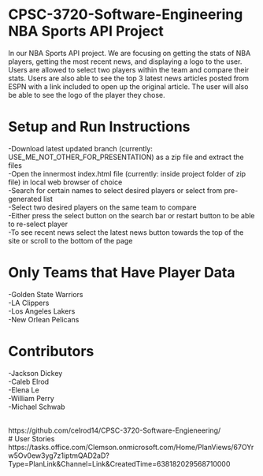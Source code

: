 # CPSC-3720-Software-Engineering NBA Sports API Project

In our NBA Sports API project. We are focusing on getting the stats of NBA players, getting the most recent news, and displaying a logo to the user. Users are allowed to select two players within the team and compare their stats. Users are also able to see the top 3 latest news articles posted from ESPN with a link included to open up the original article. The user will also be able to see the logo of the player they chose.

# Setup and Run Instructions

-Download latest updated branch (currently: USE_ME_NOT_OTHER_FOR_PRESENTATION) as a zip file and extract the files<br />
-Open the innermost index.html file (currently: inside project folder of zip file) in local web browser of choice<br />
-Search for certain names to select desired players or select from pre-generated list<br />
-Select two desired players on the same team to compare<br />
-Either press the select button on the search bar or restart button to be able to re-select player<br />
-To see recent news select the latest news button towards the top of the site or scroll to the bottom of the page<br />

# Only Teams that Have Player Data

-Golden State Warriors<br />
-LA Clippers<br />
-Los Angeles Lakers<br />
-New Orlean Pelicans<br />

# Contributors
-Jackson Dickey<br />
-Caleb Elrod<br />
-Elena Le<br />
-William Perry<br />
-Michael Schwab<br />

<br />
https://github.com/celrod14/CPSC-3720-Software-Engieneering/
<br />
# User Stories
https://tasks.office.com/Clemson.onmicrosoft.com/Home/PlanViews/67OYrw5Ov0ew3yg7z1iptmQAD2aD?Type=PlanLink&Channel=Link&CreatedTime=638182029568710000

